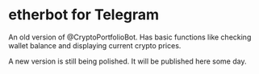 # etherbot for Telegram
An old version of @CryptoPortfolioBot. Has basic functions like checking wallet balance and displaying current crypto prices.

A new version is still being polished. It will be published here some day.
